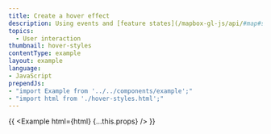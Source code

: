 ```yaml
---
title: Create a hover effect
description: Using events and [feature states](/mapbox-gl-js/api/#map#setfeaturestate) to create a per feature hover effect.
topics:
  - User interaction
thumbnail: hover-styles
contentType: example
layout: example
language:
- JavaScript
prependJs:
- "import Example from '../../components/example';"
- "import html from './hover-styles.html';"
---
```


{{ <Example html={html} {...this.props} /> }}
